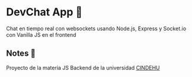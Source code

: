 # DevChat App 📱
Chat en tiempo real con websockets usando Node.js, Express y Socket.io con Vanilla JS en el frontend

## Notes 🎈
Proyecto de la materia JS Backend de la universidad [CINDEHU](https://www.cindehu.edu.mx/)